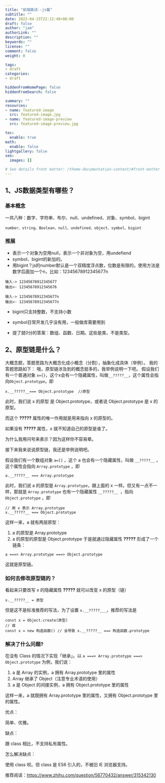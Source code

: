 ```yaml
---
title: "前端面试--js篇"
subtitle: ""
date: 2022-04-15T22:12:48+08:00
draft: false
author: "jam"
authorLink: ""
description: ""
keywords: ""
license: ""
comment: false
weight: 0

tags:
- draft
categories:
- draft

hiddenFromHomePage: false
hiddenFromSearch: false

summary: ""
resources:
- name: featured-image
  src: featured-image.jpg
- name: featured-image-preview
  src: featured-image-preview.jpg

toc:
  enable: true
math:
  enable: false
lightgallery: false
seo:
  images: []

# See details front matter: /theme-documentation-content/#front-matter
---
```


<!--more-->
## 1、JS数据类型有哪些？
### 基本概念
一共八种：数字、字符串、布尔、null、undefined、对象、symbol、bigint
```
number、string、Boolean、null、undefined、object、symbol、bigint
```

### 推展
- 表示一个对象为空用null，表示一个非对象为空，用undefiend
- symbol、bigint的新加的。
- 用bigint？js的number默认是一个双精度浮点数，位数是有限的。使用方法是数字后面加一个n，比如：12345678912345677n

```
输入-> 12345678912345677
输出<- 12345678912345676

输入-> 12345678912345677n
输出<- 12345678912345677n
```

- bigint只支持整数，不支持小数
- symbol日常开发几乎没有用，一般做库需要用到

- 提了就0分的答案：数组、函数、日期。这些是类，不是类型。


## 2、原型链是什么？
大概念题，答题思路为大概念化成小概念（分割），抽象化成具体（举例）。
我的答题思路如下：
哦，原型链涉及到的概念挺多的，我举例说明一下吧。
假设我们有一个普通对象 `x={}`，这个x会有一个隐藏属性，叫做`__?????__`，这个属性会指向`Object.prototype`，即
```
x.__?????__=== Object.prototype  //原型
```

此时，我们说 x 的原型 是 Object.prototype，或者说 Object.prototype 是 x 的原型。

而这个 __?????__ 属性的唯一作用就是用来指向 x 的原型的。

如果没有 __?????__ 属性，x 就不知道自己的原型是谁了。

为什么我用问号来表示？因为这样你不容易晕。

接下来我来说说原型链，我还是举例说明吧。

假设我们有一个数组对象 `a=[]` ，这个 a 也会有一个隐藏属性，叫做 `__?????__` ，这个属性会指向 `Array.prototype` ，即

```
a.__?????__ === Array.prototype
```

此时，我们说 a 的原型是 `Array.prototype`，跟上面的 x 一样。但又有一点不一样，那就是 `Array.prototype` 也有一个隐藏属性 `__?????__ `，指向 `Object.prototype` ，即

```
// 用 x 表示 Array.prototype
x.__?????__ === Object.prototype
```

这样一来，a 就有两层原型：

1. a 的原型是 Array.prototype 
2. a 的原型的原型是 Object.prototype 
于是就通过隐藏属性 __?????__ 形成了一个链条：
```
a ===> Array.prototype ===> Object.prototype 
```
这就是原型链。

### 如何去修改原型链的？

看起来只要改写 x 的隐藏属性 __?????__ 就可以改变 x 的原型（链）
```
x.__?????__ = 原型
```
但是这不是标准推荐的写法，为了设置 `x.__?????___`，推荐的写法是

```
const x = Object.create(原型)
// 或
const x = new 构造函数() // 会导致 x.__?????__ === 构造函数.prototype
```

### 解决了什么问题?
在没有 Class 的情况下实现「继承」。以 `a ===> Array.prototype ===> Object.prototype`  为例，我们说：
1. a 是 Array 的实例，a 拥有 Array.prototype 里的属性
2. Array 继承了 Object（注意专业术语的使用）
3. a 是 Object 的间接实例，a 拥有 Object.prototype 里的属性

这样一来，a 就既拥有 Array.prototype 里的属性，又拥有 Object.prototype 里的属性。

优点：

简单、优雅。

缺点：

跟 class 相比，不支持私有属性。

怎么解决缺点：

使用 class 呗。但 class 是 ES6 引入的，不被旧 IE 浏览器支持。

推荐阅读：https://www.zhihu.com/question/56770432/answer/315342130

